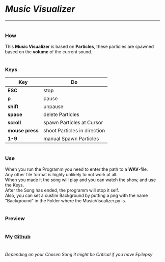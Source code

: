 # *Music Visualizer*
____

#
### **How**
This **Music Visualizer** is based on **Particles**, these particles are spawned based on the **volume** of the current sound.

#
### **Keys**
Key | Do |
--- | ---
**ESC** | stop
**p** | pause
**shift** | unpause
**space** | delete Particles
**scroll** | spawn Particles at Cursor
**mouse press** | shoot Particles in direction
**1-9** |  manual Spawn Particles

#
### **Use**
When you run the Programm you need to enter the path to a **WAV**-file. \
Any other file format is highly unlikely to not work at all. \
When you made it the song will play and you can watch the show, and use the Keys. \
After the Song has ended, the programm will stop it self. \
Also, you can set a custim Background by putting a png with the name "Background" in the Folder where the MusicVisualizer.py is.


#
### **Preview**



#
### My **[Github](https://github.com/flloschy)**
#
###### *Depending on your Chosen Song it might be Critical if you have Epilepsy*
